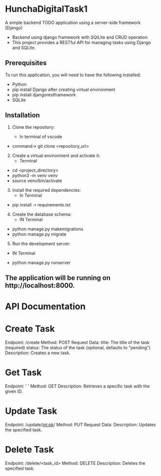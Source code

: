 # HunchaDigitalTask1
A simple backend TODO application using a server-side framework (Django)
- Backend using django framework with SQlLite and CRUD operation
- This project provides a RESTful API for managing tasks using Django and SQLite.

## Prerequisites

To run this application, you will need to have the following installed:

* Python 
* pip install Django after creating virtual environment
* pip install djangorestframework
* SQLite
  
## Installation

1. Clone the repository:
   
   - In terminal of vscode
* command-> git clone <repository_url>

2. Create a virtual environment and activate it:
   - Terminal
* cd <project_directory>
* python3 -m venv venv
* source venv/bin/activate

3. Install the required dependencies:
   - In Terminal
* pip install -r requirements.txt

4. Create the database schema:
   - IN Terminal
* python manage.py makemigrations
* python manage.py migrate

5. Run the development server:
-  IN Terminal
* python manage.py runserver


## The application will be running on http://localhost:8000.

# API Documentation

# Create Task
Endpoint: /create
Method: POST
Request Data:
title: The title of the task (required)
status: The status of the task (optional, defaults to "pending")
Description: Creates a new task.

# Get Task
Endpoint: ' '
Method: GET
Description: Retrieves a specific task with the given ID.

# Update Task
Endpoint: /update/<int:pk>/
Method: PUT
Request Data:
Description: Updates the specified task.

# Delete Task
Endpoint: /delete/<task_id>
Method: DELETE
Description: Deletes the specified task.


